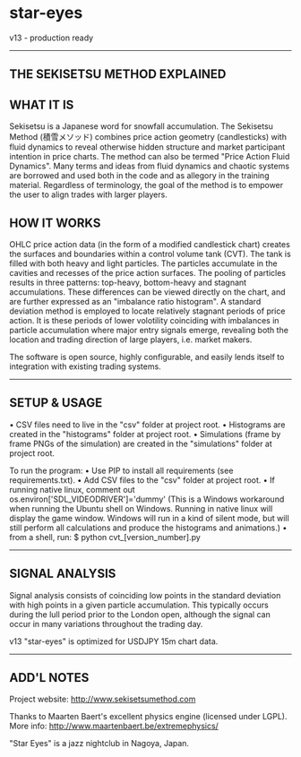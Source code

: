 # star-eyes
v13 - production ready

--------------------------------------------------------------------------
THE SEKISETSU METHOD EXPLAINED
--------------------------------------------------------------------------

## WHAT IT IS ##
Sekisetsu is a Japanese word for snowfall accumulation. The Sekisetsu Method (積雪メソッド) combines price action geometry (candlesticks) with fluid dynamics to reveal otherwise hidden structure and market participant intention in price charts. The method can also be termed "Price Action Fluid Dynamics". Many terms and ideas from fluid dynamics and chaotic systems are borrowed and used both in the code and as allegory in the training material. Regardless of terminology, the goal of the method is to empower the user to align trades with larger players. 

## HOW IT WORKS ##
OHLC price action data (in the form of a modified candlestick chart) creates the surfaces and boundaries within a control volume tank (CVT). The tank is filled with both heavy and light particles. The particles accumulate in the cavities and recesses of the price action surfaces. The pooling of particles results in three patterns: top-heavy, bottom-heavy and stagnant accumulations. These differences can be viewed directly on the chart, and are further expressed as an "imbalance ratio histogram". A standard deviation method is employed to locate relatively stagnant periods of price action. It is these periods of lower volotility coinciding with imbalances in particle accumulation where major entry signals emerge, revealing both the location and trading direction of large players, i.e. market makers. 

The software is open source, highly configurable, and easily lends itself to integration with existing trading systems.

--------------------------------------------------------------------------
SETUP & USAGE
--------------------------------------------------------------------------

• CSV files need to live in the "csv" folder at project root.
• Histograms are created in the "histograms" folder at project root.
• Simulations (frame by frame PNGs of the simulation) are created in the "simulations" folder at project root.

To run the program: 
• Use PIP to install all requirements (see requirements.txt).
• Add CSV files to the "csv" folder at project root.
• If running native linux, comment out os.environ['SDL_VIDEODRIVER']='dummy'
	(This is a Windows workaround when running the Ubuntu shell on Windows. Running in native linux will display the game window. Windows will run in a kind of silent mode, but will still perform all calculations and produce the histograms and animations.)
• from a shell, run:
	$ python cvt_[version_number].py

--------------------------------------------------------------------------
SIGNAL ANALYSIS
--------------------------------------------------------------------------
Signal analysis consists of coinciding low points in the standard deviation with high points in a given particle accumulation. This typically occurs during the lull period prior to the London open, although the signal can occur in many variations throughout the trading day. 

v13 "star-eyes" is optimized for USDJPY 15m chart data.

--------------------------------------------------------------------------
ADD'L NOTES
--------------------------------------------------------------------------
Project website: http://www.sekisetsumethod.com

Thanks to Maarten Baert's excellent physics engine (licensed under LGPL).
More info: http://www.maartenbaert.be/extremephysics/

"Star Eyes" is a jazz nightclub in Nagoya, Japan. 
